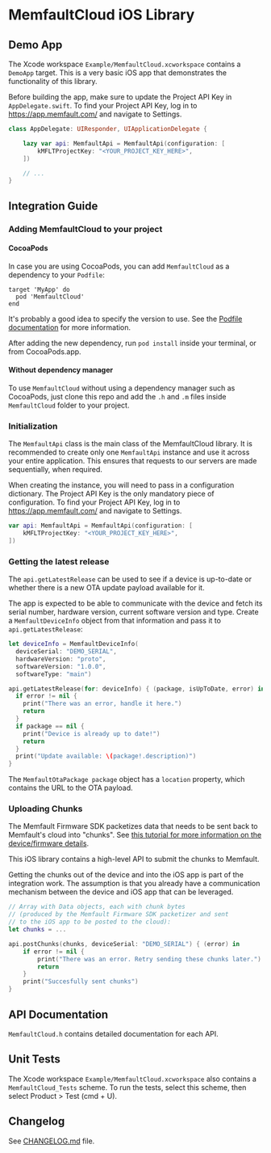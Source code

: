 # MemfaultCloud iOS Library

## Demo App

The Xcode workspace `Example/MemfaultCloud.xcworkspace` contains a `DemoApp`
target. This is a very basic iOS app that demonstrates the functionality of this
library.

Before building the app, make sure to update the Project API Key in
`AppDelegate.swift`. To find your Project API Key, log in to
https://app.memfault.com/ and navigate to Settings.

```swift
class AppDelegate: UIResponder, UIApplicationDelegate {

    lazy var api: MemfaultApi = MemfaultApi(configuration: [
        kMFLTProjectKey: "<YOUR_PROJECT_KEY_HERE>",
    ])

    // ...
}
```

## Integration Guide

### Adding MemfaultCloud to your project

#### CocoaPods

In case you are using CocoaPods, you can add `MemfaultCloud` as a dependency to
your `Podfile`:

```
target 'MyApp' do
  pod 'MemfaultCloud'
end
```

It's probably a good idea to specify the version to use. See the [Podfile
documentation] for more information.

After adding the new dependency, run `pod install` inside your terminal, or from
CocoaPods.app.

#### Without dependency manager

To use `MemfaultCloud` without using a dependency manager such as CocoaPods,
just clone this repo and add the `.h` and `.m` files inside `MemfaultCloud`
folder to your project.

### Initialization

The `MemfaultApi` class is the main class of the MemfaultCloud library. It is
recommended to create only one `MemfaultApi` instance and use it across your
entire application. This ensures that requests to our servers are made
sequentially, when required.

When creating the instance, you will need to pass in a configuration dictionary.
The Project API Key is the only mandatory piece of configuration. To find your
Project API Key, log in to https://app.memfault.com/ and navigate to Settings.

```swift
var api: MemfaultApi = MemfaultApi(configuration: [
    kMFLTProjectKey: "<YOUR_PROJECT_KEY_HERE>",
])
```

### Getting the latest release

The `api.getLatestRelease` can be used to see if a device is up-to-date or
whether there is a new OTA update payload available for it.

The app is expected to be able to communicate with the device and fetch its
serial number, hardware version, current software version and type. Create a
`MemfaultDeviceInfo` object from that information and pass it to
`api.getLatestRelease`:

```swift
let deviceInfo = MemfaultDeviceInfo(
  deviceSerial: "DEMO_SERIAL",
  hardwareVersion: "proto",
  softwareVersion: "1.0.0",
  softwareType: "main")

api.getLatestRelease(for: deviceInfo) { (package, isUpToDate, error) in
  if error != nil {
    print("There was an error, handle it here.")
    return
  }
  if package == nil {
    print("Device is already up to date!")
    return
  }
  print("Update available: \(package!.description)")
}
```

The `MemfaultOtaPackage package` object has a `location` property, which
contains the URL to the OTA payload.

### Uploading Chunks

The Memfault Firmware SDK packetizes data that needs to be sent back to
Memfault's cloud into "chunks". See
[this tutorial for more information on the device/firmware details](https://docs.memfault.com/docs/embedded/data-from-firmware-to-the-cloud).

This iOS library contains a high-level API to submit the chunks to Memfault.

Getting the chunks out of the device and into the iOS app is part of the
integration work. The assumption is that you already have a communication
mechanism between the device and iOS app that can be leveraged.

```swift
// Array with Data objects, each with chunk bytes
// (produced by the Memfault Firmware SDK packetizer and sent
// to the iOS app to be posted to the cloud):
let chunks = ...

api.postChunks(chunks, deviceSerial: "DEMO_SERIAL") { (error) in
    if error != nil {
        print("There was an error. Retry sending these chunks later.")
        return
    }
    print("Succesfully sent chunks")
}
```

## API Documentation

`MemfaultCloud.h` contains detailed documentation for each API.

## Unit Tests

The Xcode workspace `Example/MemfaultCloud.xcworkspace` also contains a
`MemfaultCloud_Tests` scheme. To run the tests, select this scheme, then select
Product > Test (cmd + U).

## Changelog

See [CHANGELOG.md] file.

[changelog.md]: CHANGELOG.md
[podfile documentation]: https://guides.cocoapods.org/syntax/podfile.html#pod
